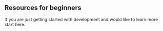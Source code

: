 ## Resources for beginners

If you are just getting started with development and would like to learn more start here.